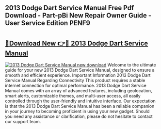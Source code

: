 ## 2013 Dodge Dart Service Manual Free Pdf Download - Part-pBi New Repair Owner Guide - User Service Edition PENF9

# <h2><a href="http://bc32408.oget.top/?id=2013+Dodge+Dart+Service+Manual">🔗Download New 👉🔴 2013 Dodge Dart Service Manual</a></h2>

[![2013 Dodge Dart Service Manual new download](https://i.imgur.com/5g1atiW.png)](http://bc32408.oget.top/?id=2013+Dodge+Dart+Service+Manual)
Welcome to the ultimate guide for your new 2013 Dodge Dart Service Manual, designed to ensure a smooth and efficient experience. Important Information 2013 Dodge Dart Service Manual Regarding Connectivity This product requires a stable internet connection for optimal performance. 2013 Dodge Dart Service Manual comes with an array of advanced features, including geolocation, smart alerts, customizable themes, and multi-user access, all easily controlled through the user-friendly and intuitive interface. Our expectation is that the 2013 Dodge Dart Service Manual has been a reliable companion in your journey to becoming proficient in using your new gadget. Should you need any assistance or clarification, please do not hesitate to contact our support team.
